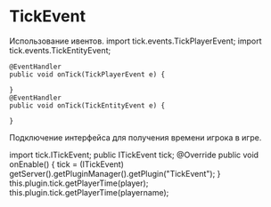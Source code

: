 # TickEvent
Использование ивентов.
import tick.events.TickPlayerEvent;
import tick.events.TickEntityEvent;

	@EventHandler
	public void onTick(TickPlayerEvent e) {

	}
	@EventHandler
	public void onTick(TickEntityEvent e) {

	}
Подключение интерфейса для получения времени игрока в игре.

import tick.ITickEvent;
public ITickEvent tick;
	@Override
	public void onEnable() {
		tick = (ITickEvent) getServer().getPluginManager().getPlugin("TickEvent");
        }
this.plugin.tick.getPlayerTime(player);
this.plugin.tick.getPlayerTime(playername);
